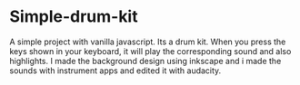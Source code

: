 # Simple-drum-kit
A simple project with vanilla javascript.
Its a drum kit. When you press the keys shown in your keyboard, it will play the corresponding sound and also highlights.
I made the background design using inkscape and i made the sounds with instrument apps and edited it with audacity.
